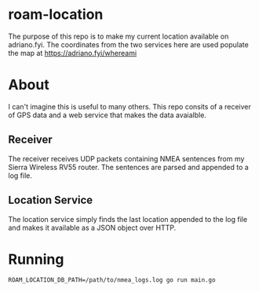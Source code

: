 # roam-location
The purpose of this repo is to make my current location available on adriano.fyi. The coordinates from the two services here are used populate the map at https://adriano.fyi/whereami


# About

I can't imagine this is useful to many others. This repo consits of a receiver of GPS data and a web service that makes the data avaialble.

## Receiver
The receiver receives UDP packets containing NMEA sentences from my Sierra Wireless RV55 router. The sentences are parsed and appended to a log file.

## Location Service

The location service simply finds the last location appended to the log file and makes it available as a JSON object over HTTP.

# Running

`ROAM_LOCATION_DB_PATH=/path/to/nmea_logs.log go run main.go`
